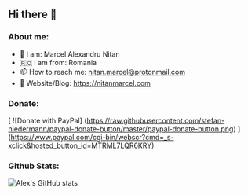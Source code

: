 ## Hi there 👋


### About me:
- 🧒 I am: Marcel Alexandru Nitan
- 🇷🇴 I am from: Romania
- 📫 How to reach me: nitan.marcel@protonmail.com
- 🔗 Website/Blog: https://nitanmarcel.com

### Donate:

[
  ![Donate with PayPal]
  (https://raw.githubusercontent.com/stefan-niedermann/paypal-donate-button/master/paypal-donate-button.png)
]
(https://www.paypal.com/cgi-bin/webscr?cmd=_s-xclick&hosted_button_id=MTRML7LQR6KRY)

<!-- [
  ![Donate with Revolut]
  (https://raw.githubusercontent.com/stefan-niedermann/paypal-donate-button/master/paypal-donate-button.png)
]
(https://www.paypal.com/cgi-bin/webscr?cmd=_s-xclick&hosted_button_id=MTRML7LQR6KRY) -->


### Github Stats:
![Alex's GitHub stats](https://github-readme-stats.vercel.app/api?username=nitanmarcel&theme=radical&show_icons=true)
